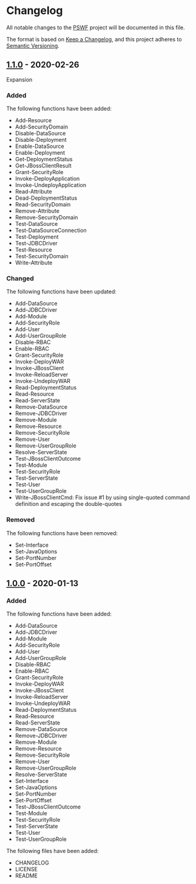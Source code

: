 # Changelog
All notable changes to the [PSWF](https://github.com/Akaizoku/PSWF) project will be documented in this file.

The format is based on [Keep a Changelog](https://keepachangelog.com/en/1.0.0/),
and this project adheres to [Semantic Versioning](https://semver.org/spec/v2.0.0.html).

## [1.1.0](https://github.com/Akaizoku/PSWF/releases/tag/1.0.1) - 2020-02-26

Expansion

### Added

The following functions have been added:
-   Add-Resource
-   Add-SecurityDomain
-   Disable-DataSource
-   Disable-Deployment
-   Enable-DataSource
-   Enable-Deployment
-   Get-DeploymentStatus
-   Get-JBossClientResult
-   Grant-SecurityRole
-   Invoke-DeployApplication
-   Invoke-UndeployApplication
-   Read-Attribute
-   Dead-DeploymentStatus
-   Read-SecurityDomain
-   Remove-Attribute
-   Remove-SecurityDomain
-   Test-DataSource
-   Test-DataSourceConnection
-   Test-Deployment
-   Test-JDBCDriver
-   Test-Resource
-   Test-SecurityDomain
-   Write-Attribute

### Changed

The following functions have been updated:
-   Add-DataSource
-   Add-JDBCDriver
-   Add-Module
-   Add-SecurityRole
-   Add-User
-   Add-UserGroupRole
-   Disable-RBAC
-   Enable-RBAC
-   Grant-SecurityRole
-   Invoke-DeployWAR
-   Invoke-JBossClient
-   Invoke-ReloadServer
-   Invoke-UndeployWAR
-   Read-DeploymentStatus
-   Read-Resource
-   Read-ServerState
-   Remove-DataSource
-   Remove-JDBCDriver
-   Remove-Module
-   Remove-Resource
-   Remove-SecurityRole
-   Remove-User
-   Remove-UserGroupRole
-   Resolve-ServerState
-   Test-JBossClientOutcome
-   Test-Module
-   Test-SecurityRole
-   Test-ServerState
-   Test-User
-   Test-UserGroupRole
-   Write-JBossClientCmd: Fix issue \#1 by using single-quoted command definition and escaping the double-quotes

### Removed

The following functions have been removed:
-   Set-Interface
-   Set-JavaOptions
-   Set-PortNumber
-   Set-PortOffset

## [1.0.0](https://github.com/Akaizoku/PSWF/releases/tag/1.0.0) - 2020-01-13

### Added

The following functions have been added:
-   Add-DataSource
-   Add-JDBCDriver
-   Add-Module
-   Add-SecurityRole
-   Add-User
-   Add-UserGroupRole
-   Disable-RBAC
-   Enable-RBAC
-   Grant-SecurityRole
-   Invoke-DeployWAR
-   Invoke-JBossClient
-   Invoke-ReloadServer
-   Invoke-UndeployWAR
-   Read-DeploymentStatus
-   Read-Resource
-   Read-ServerState
-   Remove-DataSource
-   Remove-JDBCDriver
-   Remove-Module
-   Remove-Resource
-   Remove-SecurityRole
-   Remove-User
-   Remove-UserGroupRole
-   Resolve-ServerState
-   Set-Interface
-   Set-JavaOptions
-   Set-PortNumber
-   Set-PortOffset
-   Test-JBossClientOutcome
-   Test-Module
-   Test-SecurityRole
-   Test-ServerState
-   Test-User
-   Test-UserGroupRole

The following files have been added:
-   CHANGELOG
-   LICENSE
-   README
